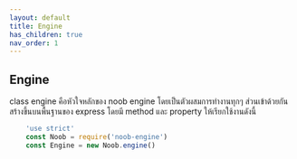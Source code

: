 ```yaml
---
layout: default
title: Engine
has_children: true
nav_order: 1
---
```

## Engine

class engine คือหัวใจหลักของ noob engine โดยเป็นตัวผสมการทำงานทุกๆ ส่วนเข้าด้วยกันสร้างขึ้นบนพื้นฐานของ express โดยมี method และ property ให้เรียกใช้งานดังนี้

```js
    'use strict'
    const Noob = require('noob-engine')
    const Engine = new Noob.engine()
```
